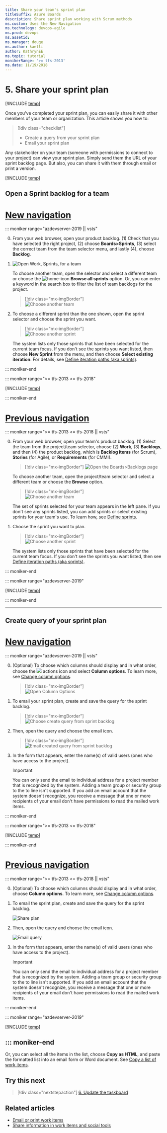 ```yaml
---
title: Share your team's sprint plan 
titleSuffix: Azure Boards
description: Share sprint plan working with Scrum methods 
ms.custom: Uses the New Navigation
ms.technology: devops-agile
ms.prod: devops
ms.assetid: 
ms.manager: douge
ms.author: kaelli
author: KathrynEE
ms.topic: tutorial
monikerRange: '>= tfs-2013'
ms.date: 11/19/2018
---
```




<a id="share" >  </a>
# 5. Share your sprint plan

[!INCLUDE [temp](../_shared/version-vsts-tfs-all-versions.md)] 
 
Once you've completed your sprint plan, you can easily share it with other members of your team or organization.  This article shows you how to: 

> [!div class="checklist"]   
> * Create a query from your sprint plan    
> * Email your sprint plan   

Any stakeholder on your team (someone with permissions to connect to your project) can view your sprint plan. Simply send them the URL of your sprint backlog page. But also, you can share it with them through email or print a version. 


[!INCLUDE [temp](../../_shared/new-navigation-azd.md)] 


## Open a Sprint backlog for a team 

# [New navigation](#tab/new-nav)

::: moniker range="azdevserver-2019 || vsts"

0. From your web browser, open your product backlog. (1) Check that you have selected the right project, (2) choose **Boards>Sprints**, (3) select the correct team from the team selector menu, and lastly (4), choose **Backlog**. 

0.	![Open Work, Sprints, for a team](_img/add-tasks/open-sprints-backlog-agile.png)

	To choose another team, open the selector and select a different team or choose the ![home-icon](../../_img/icons/home-icon.png) **Browse all sprints** option. Or, you can enter a keyword in the search box to filter the list of team backlogs for the project.

	> [!div class="mx-imgBorder"]  
	> ![Choose another team](_img/add-tasks/team-selector-sprints-agile.png)  

0. To choose a different sprint than the one shown, open the sprint selector and choose the sprint you want. 

	> [!div class="mx-imgBorder"]  
	> ![Choose another sprint](_img/add-tasks/select-specific-sprint-agile.png)

	The system lists only those sprints that have been selected for the current team focus. If you don't see the sprints you want listed, then choose **New Sprint** from the menu, and then choose **Select existing iteration**. For details, see [Define iteration paths (aka sprints)](../../organizations/settings/set-iteration-paths-sprints.md). 

::: moniker-end

::: moniker range=">= tfs-2013 <= tfs-2018"

[!INCLUDE [temp](../../_shared/new-navigation-not-supported.md)] 

::: moniker-end


# [Previous navigation](#tab/previous-nav)


::: moniker range=">= tfs-2013 <= tfs-2018 || vsts"

0. From your web browser, open your team's product backlog. (1) Select the team from the project/team selector, choose (2) **Work**, (3) **Backlogs**, and then (4) the product backlog, which is **Backlog items** (for Scrum), **Stories** (for Agile), or **Requirements** (for CMMI). 

	> [!div class="mx-imgBorder"]
	> ![Open the Boards>Backlogs page](_img/assign-items-sprint/open-work-backlogs-standard.png) 

	To choose another team, open the project/team selector and select a different team or choose the **Browse** option. 

	> [!div class="mx-imgBorder"]  
	> ![Choose another team](_img/assign-items-sprint/team-selector-backlogs-standard.png) 

	The set of sprints selected for your team appears in the left pane. If you don't see any sprints listed, you can add sprints or select existing sprints for your team's use. To learn how, see [Define sprints](define-sprints.md). 

0. Choose the sprint you want to plan. 

	> [!div class="mx-imgBorder"]  
	> ![Choose another sprint](_img/add-tasks/choose-sprint-standard.png)

	The system lists only those sprints that have been selected for the current team focus. If you don't see the sprints you want listed, then see [Define iteration paths (aka sprints)](../../organizations/settings/set-iteration-paths-sprints.md). 

::: moniker-end

::: moniker range="azdevserver-2019"

[!INCLUDE [temp](../../_shared/previous-navigation-not-supported-azd.md)] 

::: moniker-end

---

## Create query of your sprint plan 

# [New navigation](#tab/new-nav)

::: moniker range="azdevserver-2019 || vsts"

0. (Optional) To choose which columns should display and in what order, choose the ![ ](../../_img/icons/actions-icon.png) actions icon and select **Column options**. To learn more, see [Change column options](../backlogs/set-column-options.md). 

	> [!div class="mx-imgBorder"]  
	> ![Open Column Options](_img/assign-items-sprint/open-work-backlogs-column-options-agile.png) 

0. To email your sprint plan, create and save the query for the sprint backlog. 

	> [!div class="mx-imgBorder"]  
	> ![Choose create query from sprint backlog](_img/share-plan/create-query-agile.png) 

0.  Then, open the query and choose the email icon. 

	> [!div class="mx-imgBorder"]  
	> ![Email created query from sprint backlog](_img/share-plan/email-query-agile.png) 

0.  In the form that appears, enter the name(s) of valid users (ones who have access to the project). 

	> [!IMPORTANT]     
	> You can only send the email to individual address for a project member that is recognized by the system. Adding a team group or security group to the to line isn't supported. If you add an email account that the system doesn't recognize, you receive a message that one or more recipients of your email don't have permissions to read the mailed work items.  

::: moniker-end

::: moniker range=">= tfs-2013 <= tfs-2018"

[!INCLUDE [temp](../../_shared/new-navigation-not-supported.md)] 

::: moniker-end


# [Previous navigation](#tab/previous-nav)

::: moniker range=">= tfs-2013 <= tfs-2018 || vsts"

0. (Optional) To choose which columns should display and in what order, choose **Column options**. To learn more, see [Change column options](../backlogs/set-column-options.md). 

0. To email the sprint plan, create and save the query for the sprint backlog. 

	![Share plan](_img/share-plan/create-query-standard.png)

0.	Then, open the query and choose the email icon. 

	![Email query](_img/IC795975.png) 

0.	In the form that appears, enter the name(s) of valid users (ones who have access to the project). 

	> [!IMPORTANT]     
	> You can only send the email to individual address for a project member that is recognized by the system. Adding a team group or security group to the to line isn't supported. If you add an email account that the system doesn't recognize, you receive a message that one or more recipients of your email don't have permissions to read the mailed work items.  


::: moniker-end

::: moniker range="azdevserver-2019"

[!INCLUDE [temp](../../_shared/previous-navigation-not-supported-azd.md)] 

::: moniker-end
---

Or, you can select all the items in the list, choose **Copy as HTML**, and paste the formatted list into an email form or Word document. See [Copy a list of work items](../backlogs/copy-list.md?toc=/azure/devops/boards/sprints/toc.json&bc=/azure/devops/boards/sprints/breadcrumb/toc.json). 



## Try this next
> [!div class="nextstepaction"]
> [6. Update the taskboard](task-board.md) 


## Related articles

- [Email or print work items](../work-items/email-work-items.md)  
- [Share information in work items and social tools](../queries/share-plans.md)  

